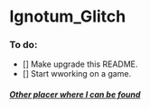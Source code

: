 # Ignotum_Glitch
### To do:
- [] Make upgrade this README.
- [] Start wworking on a game.
#### [*Other placer where I can be found*](https://pastebin.com/V2M6RfLR)
<!-- An FAQ/Q&A? No, just saying what shit I'm doing, even tho no one cares... -->

<!-- And mayybe it'll be my portfolio or some "about me" shit... heh -->

<!-- 
If you would want to support me I'd be very thankfull!
[![ko-fi](https://ko-fi.com/img/githubbutton_sm.svg)](https://ko-fi.com/<not yet>) 
-->
